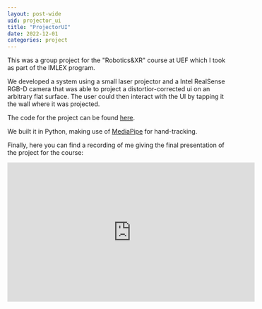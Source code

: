 ```yaml
---
layout: post-wide
uid: projector_ui
title: "ProjectorUI"
date: 2022-12-01
categories: project
---
```


This was a group project for the "Robotics&XR" course at UEF which I took as part of the IMLEX program.

We developed a system using a small laser projector and a Intel RealSense RGB-D camera that was able to project a distortior-corrected ui on an arbitrary flat surface. The user could then interact with the UI by tapping it the wall where it was projected.

The code for the project can be found [here](https://github.com/nbieck/projector-ui-rxr).

We built it in Python, making use of [MediaPipe](https://mediapipe.dev/) for hand-tracking.

Finally, here you can find a recording of me giving the final presentation of the project for the course:
<iframe width="560" height="315" src="https://www.youtube.com/embed/XIqYsZha9XA" title="YouTube video player" frameborder="0" allow="accelerometer; autoplay; clipboard-write; encrypted-media; gyroscope; picture-in-picture; web-share" allowfullscreen></iframe>